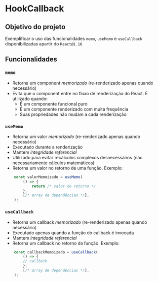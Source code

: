 # HookCallback

## Objetivo do projeto

Exemplificar o uso das funcionalidades `memo`, `useMemo` e `useCallback` disponibilizadas apartir do `React@1.16`
## Funcionalidades
### `memo`

* Retorna um component *memorizado* (re-renderizado apenas quando necessário)
* Evita que o component entre no fluxo de renderização do React. É utilizado quando: 
    * É um componente funcional puro
    * É um componente renderizado com muita frequência
    * Suas propriedades não mudam a cada renderização

### `useMemo`

* Retorna um valor *memorizado* (re-renderizado apenas quando necessário)
* Executado durante a renderização
* Mantem *integridade referencial*
* Utilizado para evitar recálculos complexos desnecessários (não necessariamente cálculos matemáticos)
* Retorna um valor no retorno de uma função. Exemplo:
```ts
    const valorMemoizado = useMemo(
        () => {
            return /* valor de retorno */
        },
        [/* array de dependências */],
    );
```

### `useCallback`

* Retorna um callback *memorizado* (re-renderizado apenas quando necessário)
* Executado apenas quando a função do callback é invocada
* Mantem *integridade referencial*
* Retorna um callback no retorno da função. Exemplo:
```ts
    const callbackMemoizado = useCallback(
        () => {
        // callback
        },
        [/* array de dependências */],
    );
```